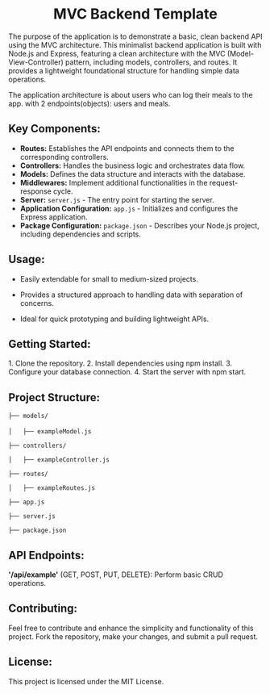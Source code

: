<h1 align="center"><B> MVC Backend Template</B></h1> 
The purpose of the application is to demonstrate a basic, clean backend API using the MVC architecture. This minimalist backend application is built with Node.js and Express, featuring a clean architecture with the MVC (Model-View-Controller) pattern, including models, controllers, and routes. It provides a lightweight foundational structure for handling simple data operations.
<br>

The application architecture is about users who can log their meals to the app. with 2 endpoints(objects): users and meals.

<h2><B>Key Components:</B></h2> 

- **Routes:** Establishes the API endpoints and connects them to the corresponding controllers.
- **Controllers:** Handles the business logic and orchestrates data flow.
- **Models:** Defines the data structure and interacts with the database.
- **Middlewares:** Implement additional functionalities in the request-response cycle. </B>
- **Server:** `server.js` - The entry point for starting the server.
- **Application Configuration:** `app.js` - Initializes and configures the Express application.
- **Package Configuration:** `package.json` - Describes your Node.js project, including dependencies and scripts.

<h2><B>Usage:</B></h2> 

* Easily extendable for small to medium-sized projects.

* Provides a structured approach to handling data with separation of concerns.
  
* Ideal for quick prototyping and building lightweight APIs.

<h2><B>Getting Started:</B></h2> 
1. Clone the repository.
2. Install dependencies using npm install.
3. Configure your database connection.
4. Start the server with npm start.

<h2><B>Project Structure:</B></h2> 

`├── models/` <br>             
`│   ├── exampleModel.js`
               
`├── controllers/`

`│   ├── exampleController.js` 

`├── routes/`

`│   ├── exampleRoutes.js`

`├── app.js`

`├── server.js`

`├── package.json` 

<h2><B>API Endpoints:</B></h2> 
<B>'/api/example'</B> (GET, POST, PUT, DELETE): Perform basic CRUD operations.

<h2><B>Contributing:</B></h2> 
Feel free to contribute and enhance the simplicity and functionality of this project. Fork the repository, make your changes, and submit a pull request.

<h2><B>License:</B></h2> 
This project is licensed under the MIT License.
